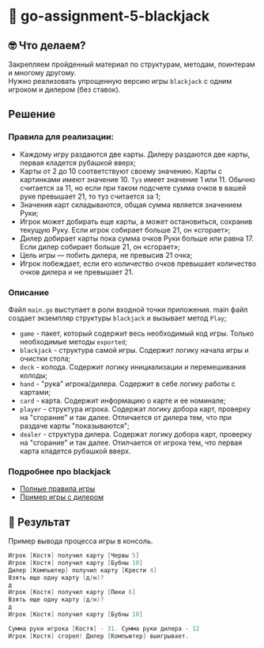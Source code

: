 # 👋 go-assignment-5-blackjack

## 🤓 Что делаем?
Закрепляем пройденный материал по структурам, методам, поинтерам и многому другому.  
Нужно реализовать упрощенную версию игры `blackjack` с одним игроком и дилером (без ставок).  

## Решение

### Правила для реализации:
- Каждому игру раздаются две карты. Дилеру раздаются две карты, первая кладется рубашкой вверх;
- Карты от 2 до 10 соответствуют своему значению. Карты с картинками имеют значение 10. `Туз` имеет значение 1 или 11. Обычно считается за 11, но если при таком подсчете сумма очков в вашей руке превышает 21, то туз считается за 1;
- Значения карт складываются, общая сумма является значением Руки;
- Игрок может добирать еще карты, а может остановиться, сохранив текущую Руку. Если игрок собирает больше 21, он «сгорает»;
- Дилер добирает карты пока сумма очков Руки больше или равна 17. Если дилер собирает больше 21, он «сгорает»;
- Цель игры — побить дилера, не превысив 21 очка;
- Игрок побеждает, если его количество очков превышает количество очков дилера и не превышает 21.

### Описание
Файл `main.go` выступает в роли входной точки приложения. main файл создает экземпляр структуры `blackjack` и вызывает метод `Play`;
- `game` - пакет, который содержит весь необходимый код игры. Только необходимые методы `exported`;
- `blackjack` - структура самой игры. Содержит логику начала игры и очистки стола;
- `deck` - колода. Содержит логику инициализации и перемешивания колоды;
- `hand` - "рука" игрока/дилера. Содержит в себе логику работы с картами;
- `card` - карта. Содержит информацию о карте и ее номинале;
- `player` - структура игрока. Содержат логику добора карт, проверку на "сгорание" и так далее. Отличается от дилера тем, что при раздаче карты "показываются";
- `dealer` - структура дилера. Содержат логику добора карт, проверку на "сгорание" и так далее. Отилчается от игрока тем, что первая карта кладется рубашкой вверх.

### Подробнее про blackjack
- [Полные правила игры](https://ru.wikihow.com/%D0%B8%D0%B3%D1%80%D0%B0%D1%82%D1%8C-%D0%B2-%D0%B1%D0%BB%D1%8D%D0%BA%D0%B4%D0%B6%D0%B5%D0%BA)
- [Пример игры с дилером](https://youtu.be/PljDuynF-j0)


## 📝 Результат

Пример вывода процесса игры в консоль.
```go
Игрок [Костя] получил карту [Червы 5]
Игрок [Костя] получил карту [Бубны 10]
Дилер [Компьютер] получил карту [Крести 4]
Взять еще одну карту (д/н)?
д 
Игрок [Костя] получил карту [Пики 6]
Взять еще одну карту (д/н)?
д
Игрок [Костя] получил карту [Бубны 10]

Сумма руки игрока [Костя] - 31. Сумма руки дилера - 12
Игрок [Костя] сгорел! Дилер [Компьютер] выигрывает.
```